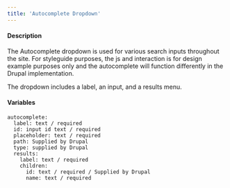 ```yaml
---
title: 'Autocomplete Dropdown'
---
```

#### Description
The Autocomplete dropdown is used for various search inputs throughout the site. For styleguide purposes, the js and interaction is for design example purposes only and the autocomplete will function differently in the Drupal implementation.

The dropdown includes a label, an input, and a results menu.

#### Variables
~~~
autocomplete:
  label: text / required
  id: input id text / required
  placeholder: text / required
  path: Supplied by Drupal
  type: supplied by Drupal
  results:
    label: text / required
    children:
      id: text / required / Supplied by Drupal
      name: text / required
~~~
